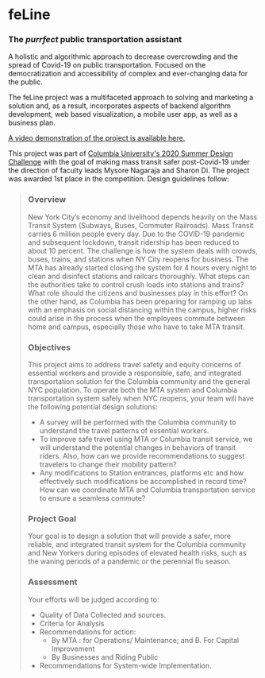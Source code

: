 # feLine
### The _purrfect_ public transportation assistant


A holistic and algorithmic approach to decrease overcrowding and the spread of Covid-19 on public transportation.
Focused on the democratization and accessibility of complex and ever-changing data for the public.

The feLine project was a multifaceted approach to solving and marketing a solution and, as a result, incorporates
aspects of backend algorithm development, web based visualization, a mobile user app, as well as a business plan.

[A video demonstration of the project is available here.](https://youtu.be/_cv6ry-MPRU)

This project was part of 
[Columbia University's 2020 Summer Design Challenge](https://www.engineering.columbia.edu/transit-safety-post-covid-19)
with the goal of making mass transit safer post-Covid-19 under the direction of faculty leads Mysore Nagaraja and
Sharon Di. The project was awarded 1st place in the competition. Design guidelines follow:

> ### Overview
> New York City’s economy and livelihood depends heavily on the Mass Transit System (Subways, Buses, Commuter
> Railroads). Mass Transit carries 6 million people every day. Due to the COVID-19 pandemic and subsequent lockdown,
> transit ridership has been reduced to about 10 percent. The challenge is how the system deals with crowds, buses,
> trains, and stations when NY City reopens for business. The MTA has already started closing the system for 4 hours
> every night to clean and disinfect stations and railcars thoroughly. What steps can the authorities take to control
> crush loads into stations and trains? What role should the citizens and businesses play in this effort? On the other
> hand, as Columbia has been preparing for ramping up labs with an emphasis on social distancing within the campus,
> higher risks could arise in the process when the employees commute between home and campus, especially those who
> have to take MTA transit. 
> ### Objectives
> This project aims to address travel safety and equity concerns of essential workers and provide a responsible, safe,
> and integrated transportation solution for the Columbia community and the general NYC population. To operate both the
> MTA system and Columbia transportation system safely when NYC reopens, your team will have the following potential
> design solutions:
>- A survey will be performed with the Columbia community to understand the travel patterns of essential workers.
>- To improve safe travel using MTA or Columbia transit service, we will understand the potential changes in behaviors
of transit riders. Also, how can we provide recommendations to suggest travelers to change their mobility pattern?
>- Any modifications to Station entrances, platforms etc and how effectively such modifications be accomplished in
> record time? How can we coordinate MTA and Columbia transportation service to ensure a seamless commute?
> ### Project Goal
> Your goal is to design a solution that will provide a safer, more reliable, and integrated transit system for the
> Columbia community and New Yorkers during episodes of elevated health risks, such as the waning periods of a pandemic
> or the perennial flu season.
> ### Assessment
> Your efforts will be judged according to:
> - Quality of Data Collected and sources. 
> - Criteria for Analysis
> - Recommendations for action:
>   - By MTA : for Operations/ Maintenance; and B. For Capital Improvement 
>   - By Businesses and Riding Public 
> - Recommendations for System-wide Implementation.
